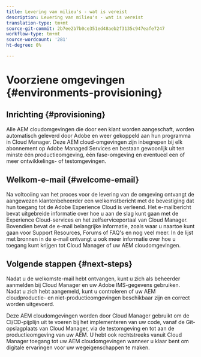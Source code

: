 ```yaml
---
title: Levering van milieu's - wat is vereist
description: Levering van milieu's - wat is vereist
translation-type: tm+mt
source-git-commit: 2b7ee2b7b0ce351ed48aeb2f3135c947eafe7247
workflow-type: tm+mt
source-wordcount: '281'
ht-degree: 0%

---
```



# Voorziene omgevingen {#environments-provisioning}

## Inrichting {#provisioning}

Alle AEM cloudomgevingen die door een klant worden aangeschaft, worden automatisch geleverd door Adobe en weer gekoppeld aan hun programma in Cloud Manager. Deze AEM cloud-omgevingen zijn inbegrepen bij elk abonnement op Adobe Managed Services en bestaan gewoonlijk uit ten minste één productieomgeving, één fase-omgeving en eventueel een of meer ontwikkelings- of testomgevingen.

## Welkom-e-mail {#welcome-email}

Na voltooiing van het proces voor de levering van de omgeving ontvangt de aangewezen klantenbeheerder een welkomstbericht met de bevestiging dat hun toegang tot de Adobe Experience Cloud is verleend. Het e-mailbericht bevat uitgebreide informatie over hoe u aan de slag kunt gaan met de Experience Cloud-services en het zelfserviceportaal van Cloud Manager. Bovendien bevat de e-mail belangrijke informatie, zoals waar u naartoe kunt gaan voor Support Resources, Forums of FAQ&#39;s en nog veel meer. In de lijst met bronnen in de e-mail ontvangt u ook meer informatie over hoe u toegang kunt krijgen tot Cloud Manager of uw AEM cloudomgevingen.

## Volgende stappen {#next-steps}

Nadat u de welkomste-mail hebt ontvangen, kunt u zich als beheerder aanmelden bij Cloud Manager en uw Adobe IMS-gegevens gebruiken. Nadat u zich hebt aangemeld, kunt u controleren of uw AEM cloudproductie- en niet-productieomgevingen beschikbaar zijn en correct worden uitgevoerd.

Deze AEM cloudomgevingen worden door Cloud Manager gebruikt om de CI/CD-pijplijn uit te voeren bij het implementeren van uw code, vanaf de Git-opslagplaats van Cloud Manager, via de testomgeving en tot aan de productieomgeving van uw AEM. U hebt ook rechtstreeks vanuit Cloud Manager toegang tot uw AEM cloudomgevingen wanneer u klaar bent om digitale ervaringen voor uw wegeigenschappen te maken.